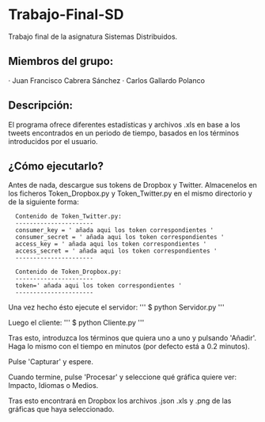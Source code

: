 # Trabajo-Final-SD
Trabajo final de la asignatura Sistemas Distribuidos.

## Miembros del grupo:
  · Juan Francisco Cabrera Sánchez
  · Carlos Gallardo Polanco

## Descripción:
  El programa ofrece diferentes estadísticas y archivos .xls en base a los
  tweets encontrados en un periodo de tiempo, basados en los términos
  introducidos por el usuario.

## ¿Cómo ejecutarlo?
  Antes de nada, descargue sus tokens de Dropbox y Twitter.
  Almacenelos en los ficheros Token_Dropbox.py y Token_Twitter.py
  en el mismo directorio y de la siguiente forma:

      Contenido de Token_Twitter.py:
      ----------------------
      consumer_key = ' añada aqui los token correspondientes '
      consumer_secret = ' añada aqui los token correspondientes '
      access_key = ' añada aqui los token correspondientes '
      access_secret = ' añada aqui los token correspondientes '
      ----------------------

      Contenido de Token_Dropbox.py:
      ----------------------
      token=' añada aqui los token correspondientes '
      ----------------------

  Una vez hecho ésto ejecute el servidor:
    '''
    $ python Servidor.py
    '''

  Luego el cliente:
    '''
    $ python Cliente.py
    '''

  Tras esto, introduzca los términos que quiera uno a uno y pulsando 'Añadir'.
  Haga lo mismo con el tiempo en minutos (por defecto está a 0.2 minutos).

  Pulse 'Capturar' y espere.

  Cuando termine, pulse 'Procesar' y seleccione qué gráfica quiere ver:
  Impacto, Idiomas o Medios.

  Tras esto encontrará en Dropbox los archivos .json .xls y .png de las
  gráficas que haya seleccionado.
